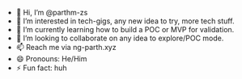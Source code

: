 - 👋 Hi, I’m @parthm-zs
- 👀 I’m interested in tech-gigs, any new idea to try, more tech stuff.   
- 🌱 I’m currently learning how to build a POC or MVP for validation.   
- 💞️ I’m looking to collaborate on any idea to explore/POC mode.  
- 📫 Reach me via ng-parth.xyz  
- 😄 Pronouns: He/Him
- ⚡ Fun fact: huh

<!---
parthm-zs/parthm-zs is a ✨ special ✨ repository because its `README.md` (this file) appears on your GitHub profile.
You can click the Preview link to take a look at your changes.
--->
